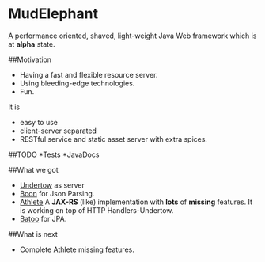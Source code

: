 # MudElephant

A performance oriented, shaved, light-weight Java Web framework which is at **alpha** state.

##Motivation
* Having a fast and flexible resource server.
* Using bleeding-edge technologies.
* Fun.

It is

* easy to use
* client-server separated
* RESTful service and static asset server with extra spices.

##TODO
*Tests
*JavaDocs

##What we got
* [Undertow](https://github.com/undertow-io/undertow) as server
* [Boon](https://github.com/boonproject/boon) for Json Parsing.
* [Athlete](./athlete/README.md) A **JAX-RS** (like) implementation with **lots** of **missing** features. It is working on top of HTTP Handlers-Undertow.
* [Batoo](https://github.com/BatooOrg/BatooJPA) for JPA.

##What is next
* Complete Athlete missing features.

